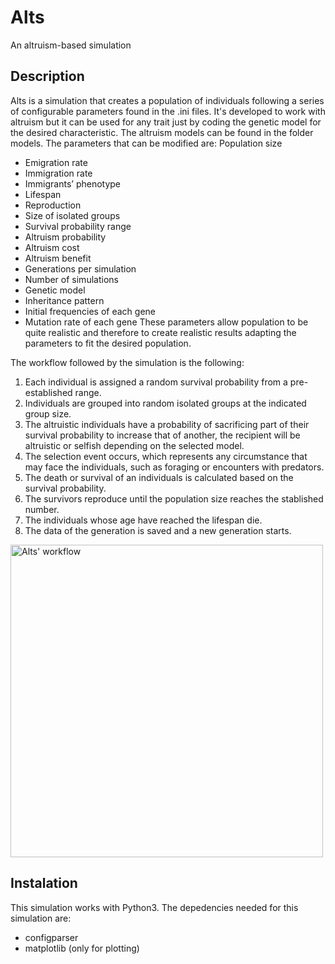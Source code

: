 # Alts
An altruism-based simulation

## Description ##

Alts is a simulation that creates a population of individuals following a series of configurable parameters found in the .ini files. It's developed to work with altruism but it can be used for any trait just by coding the genetic model for the desired characteristic. The altruism models can be found in the folder models. The parameters that can be modified are:
Population size
* Emigration rate
* Immigration rate
* Immigrants’ phenotype
* Lifespan
* Reproduction
* Size of isolated groups
* Survival probability range
* Altruism probability
* Altruism cost
* Altruism benefit
* Generations per simulation
* Number of simulations
* Genetic model
* Inheritance pattern
* Initial frequencies of each gene
* Mutation rate of each gene
These parameters allow population to be quite realistic and therefore to create realistic results adapting the parameters to fit the desired population.

The workflow followed by the simulation is the following:
1. Each individual is assigned a random survival probability from a pre-established range.
2. Individuals are  grouped into random isolated groups at the indicated group size.
3. The altruistic individuals have a probability of sacrificing part of their survival probability to increase that of another, the recipient will be altruistic or selfish depending on the selected model.
4. The selection event occurs, which represents any circumstance that may face the individuals, such as foraging or encounters with predators.
5. The death or survival of an individuals is calculated based on the survival probability.
6. The survivors reproduce until the population size reaches the stablished number.
7. The individuals whose age have reached the lifespan die.
8. The data of the generation is saved and a new generation starts.

<img src="https://user-images.githubusercontent.com/96572489/169368620-0119429d-8488-45b5-b090-b92f7a67556b.png" alt="Alts' workflow" width="500"/>

## Instalation ##
This simulation works with Python3. The depedencies needed for this simulation are:
* configparser
* matplotlib (only for plotting)



